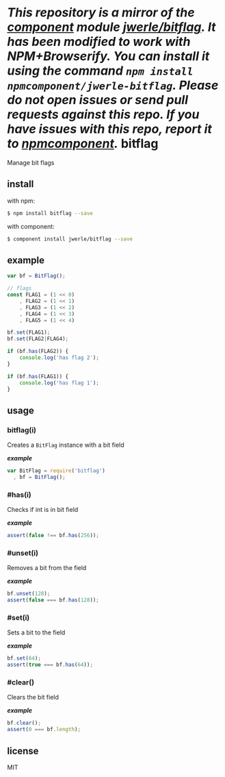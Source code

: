 *This repository is a mirror of the [component](http://component.io) module [jwerle/bitflag](http://github.com/jwerle/bitflag). It has been modified to work with NPM+Browserify. You can install it using the command `npm install npmcomponent/jwerle-bitflag`. Please do not open issues or send pull requests against this repo. If you have issues with this repo, report it to [npmcomponent](https://github.com/airportyh/npmcomponent).*
bitflag
=====

Manage bit flags

## install

with npm:

```sh
$ npm install bitflag --save
```

with component:

```sh
$ component install jwerle/bitflag --save
```

## example

```js
var bf = BitFlag();

// flags
const FLAG1 = (1 << 0)
    , FLAG2 = (1 << 1)
    , FLAG3 = (1 << 2)
    , FLAG4 = (1 << 3)
    , FLAG5 = (1 << 4)

bf.set(FLAG1);
bf.set(FLAG2|FLAG4);

if (bf.has(FLAG2)) {
	console.log('has flag 2');
}

if (bf.has(FLAG1)) {
	console.log('has flag 1');
}

```

## usage

### bitflag(i)

Creates a `BitFlag` instance with a bit field

***example***

```js
var BitFlag = require('bitflag')
  , bf = BitFlag();
```

### #has(i)

Checks if int is in bit field

***example***

```js
assert(false !== bf.has(256));
```

### #unset(i)

Removes a bit from the field

***example***

```js
bf.unset(128);
assert(false === bf.has(128));
```

### #set(i)

Sets a bit to the field

***example***

```js
bf.set(64);
assert(true === bf.has(64));
```


### #clear()

Clears the bit field

***example***

```js
bf.clear();
assert(0 === bf.length);
```


## license

MIT